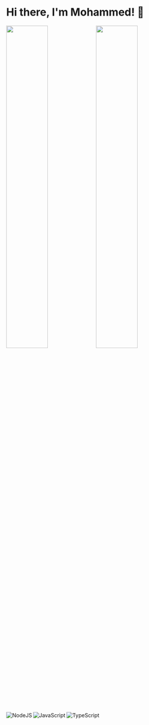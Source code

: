 # Hi there, I'm Mohammed! 👋


<img align="left" width="47%" src="https://github-readme-stats.vercel.app/api?username=MohammedAbi&theme=vue-dark&show_icons=true&hide_border=true&count_private=true" />
<img align="left" width="47%"  src="https://github-readme-stats.vercel.app/api/top-langs/?username=MohammedAbi&layout=compact" />
<img align="left" alt="NodeJS" src="https://img.shields.io/badge/node.js-%2343853D.svg?style=for-the-badge&logo=node-dot-js&logoColor=white"/>
<img align="left" alt="JavaScript" src="https://img.shields.io/badge/javascript-%23323330.svg?style=for-the-badge&logo=javascript&logoColor=%23F7DF1E"/>
<img alt="TypeScript" src="https://img.shields.io/badge/typescript-%23007ACC.svg?style=for-the-badge&logo=typescript&logoColor=white"/>
